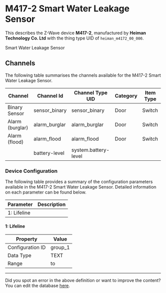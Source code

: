 
# M417-2 Smart Water Leakage Sensor

This describes the Z-Wave device **M417-2**, manufactured by **Heiman Technology Co. Ltd** with the thing type UID of ```heiman_m4172_00_000```. 

Smart Water Leakage Sensor

## Channels
The following table summarises the channels available for the M417-2 Smart Water Leakage Sensor.

| Channel | Channel Id | Channel Type UID | Category | Item Type |
|---------|------------|------------------|----------|-----------|
| Binary Sensor | sensor_binary | sensor_binary | Door | Switch |
| Alarm (burglar) | alarm_burglar | alarm_burglar | Door | Switch |
| Alarm (flood) | alarm_flood | alarm_flood | Door | Switch |
|  | battery-level | system.battery-level |  |  |




### Device Configuration
The following table provides a summary of the configuration parameters available in the M417-2 Smart Water Leakage Sensor.
Detailed information on each parameter can be found below.

| Parameter   | Description |
|-------------|-------------|
| 1: Lifeline |  |




#### 1: Lifeline




| Property         | Value    |
|------------------|----------|
| Configuration ID | group_1 |
| Data Type        | TEXT |
| Range |  to  |






---

Did you spot an error in the above definition or want to improve the content?
You can edit the database [here](http://www.cd-jackson.com/index.php/zwave/zwave-device-database/zwave-device-list/devicesummary/738).


